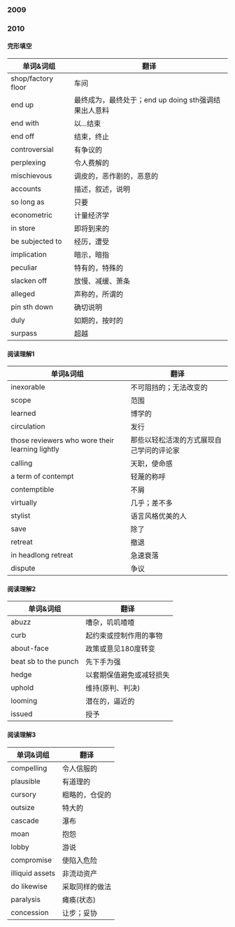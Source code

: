 ### 2009

### 2010 

#### 完形填空 

| 单词&词组          | 翻译                                                 |
| ------------------ | ---------------------------------------------------- |
| shop/factory floor | 车间                                                 |
| end up             | 最终成为，最终处于；end up doing sth强调结果出人意料 |
| end with           | 以...结束                                            |
| end off            | 结束，终止                                           |
| controversial      | 有争议的                                             |
| perplexing         | 令人费解的                                           |
| mischievous        | 调皮的，恶作剧的，恶意的                             |
| accounts           | 描述，叙述，说明                                     |
| so long as         | 只要                                                 |
| econometric        | 计量经济学                                           |
| in store           | 即将到来的                                           |
| be subjected to    | 经历，遭受                                           |
| implication        | 暗示，暗指                                           |
| peculiar           | 特有的，特殊的                                       |
| slacken off        | 放慢、减缓、萧条                                     |
| alleged            | 声称的，所谓的                                       |
| pin sth down       | 确切说明                                             |
| duly               | 如期的，按时的                                       |
| surpass            | 超越                                                 |

#### 阅读理解1

| 单词&词组                                       | 翻译                                     |
| ----------------------------------------------- | ---------------------------------------- |
| inexorable                                      | 不可阻挡的；无法改变的                   |
| scope                                           | 范围                                     |
| learned                                         | 博学的                                   |
| circulation                                     | 发行                                     |
| those reviewers who wore their learning lightly | 那些以轻松活泼的方式展现自己学问的评论家 |
| calling                                         | 天职，使命感                             |
| a term of contempt                              | 轻蔑的称呼                               |
| contemptible                                    | 不屑                                     |
| virtually                                       | 几乎；差不多                             |
| stylist                                         | 语言风格优美的人                         |
| save                                            | 除了                                     |
| retreat                                         | 撤退                                     |
| in headlong retreat                             | 急速衰落                                 |
| dispute                                         | 争议                                     |

#### 阅读理解2

| 单词&词组            | 翻译                     |
| -------------------- | ------------------------ |
| abuzz                | 嘈杂，叽叽喳喳           |
| curb                 | 起约束或控制作用的事物   |
| about-face           | 政策或意见180度转变      |
| beat sb to the punch | 先下手为强               |
| hedge                | 以套期保值避免或减轻损失 |
| uphold               | 维持(原判、判决)         |
| looming              | 潜在的，逼近的           |
| issued               | 授予                     |

#### 阅读理解3

| 单词&词组       | 翻译           |
| --------------- | -------------- |
| compelling      | 令人信服的     |
| plausible       | 有道理的       |
| cursory         | 粗略的，仓促的 |
| outsize         | 特大的         |
| cascade         | 瀑布           |
| moan            | 抱怨           |
| lobby           | 游说           |
| compromise      | 使陷入危险     |
| illiquid assets | 非流动资产     |
| do likewise     | 采取同样的做法 |
| paralysis       | 瘫痪(状态)     |
| concession      | 让步；妥协     |



